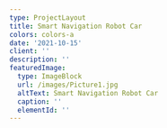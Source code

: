 ```yaml
---
type: ProjectLayout
title: Smart Navigation Robot Car
colors: colors-a
date: '2021-10-15'
client: ''
description: ''
featuredImage:
  type: ImageBlock
  url: /images/Picture1.jpg
  altText: Smart Navigation Robot Car
  caption: ''
  elementId: ''
---
```

